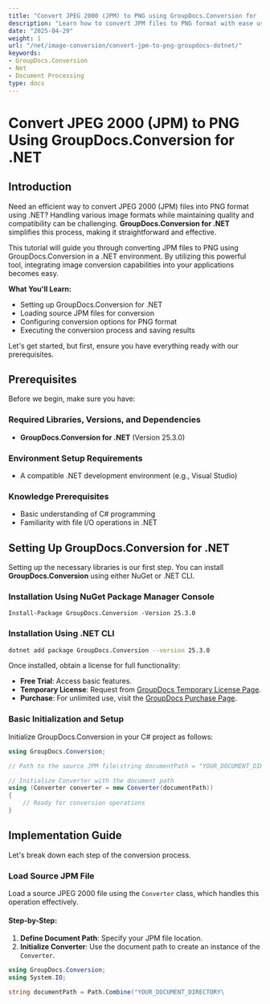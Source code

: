 ```yaml
---
title: "Convert JPEG 2000 (JPM) to PNG using GroupDocs.Conversion for .NET"
description: "Learn how to convert JPM files to PNG format with ease using GroupDocs.Conversion for .NET. Follow our step-by-step guide and improve your application's image handling capabilities."
date: "2025-04-29"
weight: 1
url: "/net/image-conversion/convert-jpm-to-png-groupdocs-dotnet/"
keywords:
- GroupDocs.Conversion
- Net
- Document Processing
type: docs
---
```

# Convert JPEG 2000 (JPM) to PNG Using GroupDocs.Conversion for .NET

## Introduction

Need an efficient way to convert JPEG 2000 (JPM) files into PNG format using .NET? Handling various image formats while maintaining quality and compatibility can be challenging. **GroupDocs.Conversion for .NET** simplifies this process, making it straightforward and effective.

This tutorial will guide you through converting JPM files to PNG using GroupDocs.Conversion in a .NET environment. By utilizing this powerful tool, integrating image conversion capabilities into your applications becomes easy.

**What You'll Learn:**
- Setting up GroupDocs.Conversion for .NET
- Loading source JPM files for conversion
- Configuring conversion options for PNG format
- Executing the conversion process and saving results

Let's get started, but first, ensure you have everything ready with our prerequisites.

## Prerequisites

Before we begin, make sure you have:

### Required Libraries, Versions, and Dependencies
- **GroupDocs.Conversion for .NET** (Version 25.3.0)

### Environment Setup Requirements
- A compatible .NET development environment (e.g., Visual Studio)

### Knowledge Prerequisites
- Basic understanding of C# programming
- Familiarity with file I/O operations in .NET

## Setting Up GroupDocs.Conversion for .NET

Setting up the necessary libraries is our first step. You can install **GroupDocs.Conversion** using either NuGet or .NET CLI.

### Installation Using NuGet Package Manager Console
```shell
Install-Package GroupDocs.Conversion -Version 25.3.0
```

### Installation Using .NET CLI
```bash
dotnet add package GroupDocs.Conversion --version 25.3.0
```

Once installed, obtain a license for full functionality:
- **Free Trial**: Access basic features.
- **Temporary License**: Request from [GroupDocs Temporary License Page](https://purchase.groupdocs.com/temporary-license/).
- **Purchase**: For unlimited use, visit the [GroupDocs Purchase Page](https://purchase.groupdocs.com/buy).

### Basic Initialization and Setup

Initialize GroupDocs.Conversion in your C# project as follows:

```csharp
using GroupDocs.Conversion;

// Path to the source JPM file\string documentPath = "YOUR_DOCUMENT_DIRECTORY/sample.jpm";

// Initialize Converter with the document path
using (Converter converter = new Converter(documentPath))
{
    // Ready for conversion operations
}
```

## Implementation Guide

Let's break down each step of the conversion process.

### Load Source JPM File

Load a source JPEG 2000 file using the `Converter` class, which handles this operation effectively.

#### Step-by-Step:
1. **Define Document Path**: Specify your JPM file location.
2. **Initialize Converter**: Use the document path to create an instance of the `Converter`.

```csharp
using GroupDocs.Conversion;
using System.IO;

string documentPath = Path.Combine("YOUR_DOCUMENT_DIRECTORY\

